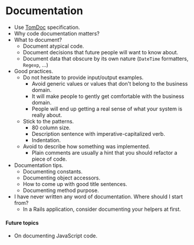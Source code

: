 # Documentation

* Use [TomDoc](http://tomdoc.org/) specification.
* Why code documentation matters?
* What to document?
  * Document atypical code.
  * Document decisions that future people will want to know about.
  * Document data that obscure by its own nature (`DateTime` formatters, `Regexp`, ...)
* Good practices.
  * Do not hesitate to provide input/output examples.
    * Avoid generic values or values that don't belong to the business domain. 
    * It will make people to gently get comfortable with the business domain.
    * People will end up getting a real sense of what your system is really about.
  * Stick to the patterns.
    * 80 column size.
    * Description sentence with imperative-capitalized verb.
    * Indentation.
  * Avoid to describe how something was implemented.
    * Plain comments are usually a hint that you should refactor a piece of code.
* Documentation tips.
  * Documenting constants.
  * Documenting object accessors.
  * How to come up with good title sentences.
  * Documenting method purpose.
* I have never written any word of documentation. Where should I start from?
    * In a Rails application, consider documenting your helpers at first.

#### Future topics

* On documenting JavaScript code.
